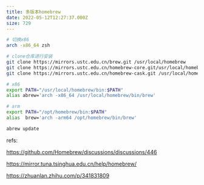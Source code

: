 ```yaml
---
title: 多版本homebrew
date: 2022-05-12T12:27:37.000Z
size: 729
---
```

```sh
# 切换x86
arch -x86_64 zsh

# clone仓库进行安装
git clone https://mirrors.ustc.edu.cn/brew.git /usr/local/homebrew
git clone https://mirrors.ustc.edu.cn/homebrew-core.git/usr/local/homebrew/Library/Taps/homebrew/homebrew-core
git clone https://mirrors.ustc.edu.cn/homebrew-cask.git /usr/local/homebrew/Library/Taps/homebrew/homebrew-cask

# x86
export PATH="/usr/local/homebrew/bin:$PATH"
alias abrew='arch -x86_64 /usr/local/homebrew/bin/brew'

# arm
export PATH="/opt/homebrew/bin:$PATH"
alias  brew='arch -arm64 /opt/homebrew/bin/brew'

abrew update
```



refs:

https://github.com/Homebrew/discussions/discussions/446

https://mirror.tuna.tsinghua.edu.cn/help/homebrew/

https://zhuanlan.zhihu.com/p/341831809
